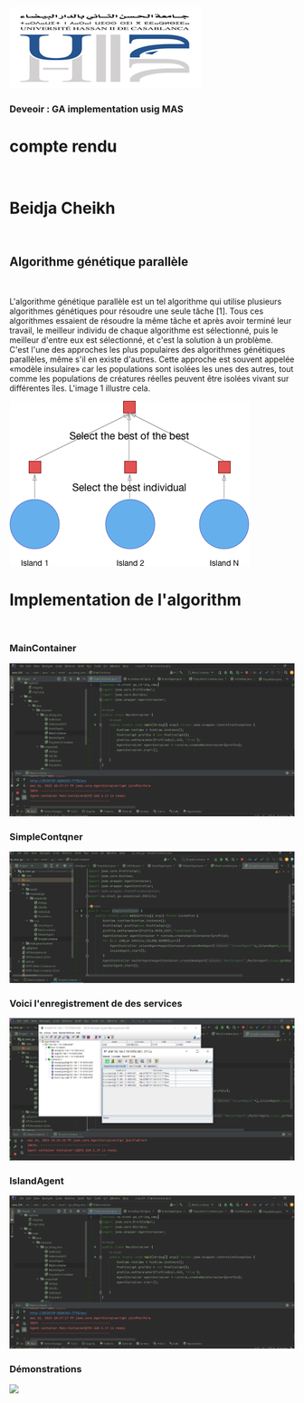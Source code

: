<img src="captures/img.png">
<h3>Deveoir : GA implementation usig MAS</h3>
<h1>compte rendu</h1><br>
<h1>Beidja Cheikh </h1><br>
<h2>Algorithme génétique parallèle</h2><br>
<p>L'algorithme génétique parallèle est un tel algorithme qui utilise plusieurs algorithmes génétiques pour résoudre une seule tâche [1]. Tous ces algorithmes essaient de résoudre la même tâche et après avoir terminé leur travail, le meilleur individu de chaque algorithme est sélectionné, puis le meilleur d'entre eux est sélectionné, et c'est la solution à un problème. C'est l'une des approches les plus populaires des algorithmes génétiques parallèles, même s'il en existe d'autres. Cette approche est souvent appelée «modèle insulaire» car les populations sont isolées les unes des autres, tout comme les populations de créatures réelles peuvent être isolées vivant sur différentes îles. L'image 1 illustre cela.</p>
<img src="captures/img1.png">
<h1>Implementation de l'algorithm</h1><br>
<h3>MainContainer</h3>
<img src="captures/img2.png">
<h3>SimpleContqner</h3>
<img src="captures/img4.png">
<h3>Voici l'enregistrement de des services</h3>
<img src="captures/img5.png">
<h3>IslandAgent</h3>
<img src="captures/img2.png">
<h3>Démonstrations</h3>
<img src="captures/im5.png">





